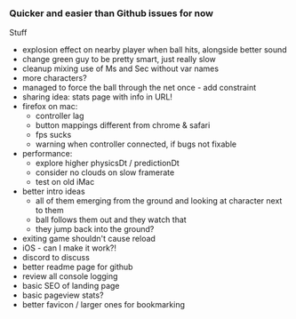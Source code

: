 ### Quicker and easier than Github issues for now

Stuff

- explosion effect on nearby player when ball hits, alongside better sound
- change green guy to be pretty smart, just really slow
- cleanup mixing use of Ms and Sec without var names
- more characters?
- managed to force the ball through the net once - add constraint
- sharing idea: stats page with info in URL!
- firefox on mac:
  - controller lag
  - button mappings different from chrome & safari
  - fps sucks
  - warning when controller connected, if bugs not fixable
- performance:
  - explore higher physicsDt / predictionDt
  - consider no clouds on slow framerate
  - test on old iMac
- better intro ideas
  - all of them emerging from the ground and looking at character next to them
  - ball follows them out and they watch that
  - they jump back into the ground?
- exiting game shouldn't cause reload
- iOS - can I make it work?!
- discord to discuss
- better readme page for github
- review all console logging
- basic SEO of landing page
- basic pageview stats?
- better favicon / larger ones for bookmarking
